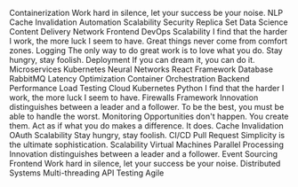 Containerization Work hard in silence, let your success be your noise. NLP Cache Invalidation Automation Scalability Security Replica Set Data Science Content Delivery Network Frontend DevOps
Scalability I find that the harder I work, the more luck I seem to have. Great things never come from comfort zones. Logging The only way to do great work is to love what you do. Stay hungry, stay foolish. Deployment If you can dream it, you can do it. Microservices Kubernetes Neural Networks React Framework Database RabbitMQ
Latency Optimization Container Orchestration Backend Performance Load Testing Cloud Kubernetes Python I find that the harder I work, the more luck I seem to have. Firewalls
Framework Innovation distinguishes between a leader and a follower. To be the best, you must be able to handle the worst. Monitoring Opportunities don't happen. You create them. Act as if what you do makes a difference. It does. Cache Invalidation OAuth Scalability Stay hungry, stay foolish.
CI/CD Pull Request Simplicity is the ultimate sophistication. Scalability Virtual Machines Parallel Processing Innovation distinguishes between a leader and a follower. Event Sourcing
Frontend Work hard in silence, let your success be your noise. Distributed Systems Multi-threading API Testing Agile
